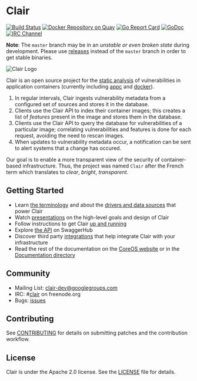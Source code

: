 # Clair

[![Build Status](https://api.travis-ci.org/coreos/clair.svg?branch=master "Build Status")](https://travis-ci.org/coreos/clair)
[![Docker Repository on Quay](https://quay.io/repository/coreos/clair/status "Docker Repository on Quay")](https://quay.io/repository/coreos/clair)
[![Go Report Card](https://goreportcard.com/badge/coreos/clair "Go Report Card")](https://goreportcard.com/report/coreos/clair)
[![GoDoc](https://godoc.org/github.com/coreos/clair?status.svg "GoDoc")](https://godoc.org/github.com/coreos/clair)
[![IRC Channel](https://img.shields.io/badge/freenode-%23clair-blue.svg "IRC Channel")](http://webchat.freenode.net/?channels=clair)

**Note**: The `master` branch may be in an *unstable or even broken state* during development.
Please use [releases] instead of the `master` branch in order to get stable binaries.

![Clair Logo](https://cloud.githubusercontent.com/assets/343539/21630811/c5081e5c-d202-11e6-92eb-919d5999c77a.png)

Clair is an open source project for the [static analysis] of vulnerabilities in application containers (currently including [appc] and [docker]).

1. In regular intervals, Clair ingests vulnerability metadata from a configured set of sources and stores it in the database.
2. Clients use the Clair API to index their container images; this creates a list of _features_ present in the image and stores them in the database.
3. Clients use the Clair API to query the database for vulnerabilities of a particular image; correlating vulnerabilities and features is done for each request, avoiding the need to rescan images.
4. When updates to vulnerability metadata occur, a notification can be sent to alert systems that a change has occured.

Our goal is to enable a more transparent view of the security of container-based infrastructure.
Thus, the project was named `Clair` after the French term which translates to *clear*, *bright*, *transparent*.

[appc]: https://github.com/appc/spec
[docker]: https://github.com/docker/docker/blob/master/image/spec/v1.2.md
[releases]: https://github.com/coreos/clair/releases
[static analysis]: https://en.wikipedia.org/wiki/Static_program_analysis

## Getting Started

* Learn [the terminology] and about the [drivers and data sources] that power Clair
* Watch [presentations] on the high-level goals and design of Clair
* Follow instructions to get Clair [up and running]
* Explore [the API] on SwaggerHub
* Discover third party [integrations] that help integrate Clair with your infrastructure
* Read the rest of the documentation on the [CoreOS website] or in the [Documentation directory]

[the terminology]: /Documentation/terminology.md
[drivers and data sources]: /Documentation/drivers-and-data-sources.md
[presentations]: /Documentation/presentations.md
[up and running]: /Documentation/running-clair.md
[the API]: https://app.swaggerhub.com/apis/coreos/clair/3.0
[integrations]: /Documentation/integrations.md
[CoreOS website]: https://coreos.com/clair/docs/latest/
[Documentation directory]: /Documentation

## Community

- Mailing List: [clair-dev@googlegroups.com](https://groups.google.com/forum/#!forum/clair-dev)
- IRC: #[clair](irc://irc.freenode.org:6667/#clair) on freenode.org
- Bugs: [issues](https://github.com/coreos/clair/issues)

## Contributing

See [CONTRIBUTING](.github/CONTRIBUTING.md) for details on submitting patches and the contribution workflow.

## License

Clair is under the Apache 2.0 license. See the [LICENSE](LICENSE) file for details.
